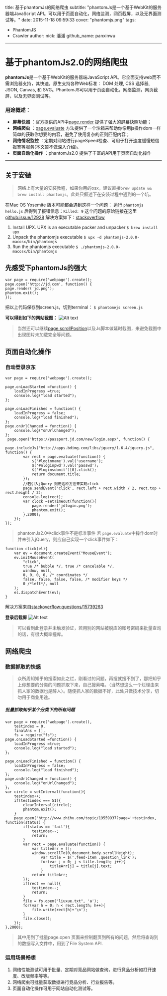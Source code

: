 title: 基于phantomJs的网络爬虫
subtitle: "phantomJs是一个基于WebKit的服务器端JavaScript API。可以用于页面自动化，网络监测，网页截屏，以及无界面测试等。"
date: 2015-11-18 09:59:33
cover: "phantomjs.png"
tags:
  - PhantomJS
  - Crawler
author:
  nick: 潘潘
  github_name: panxinwu
---
# 基于phantomJs2.0的网络爬虫

**phantomJs**是一个基于WebKit的服务器端JavaScript API。它全面支持web而不需浏览器支持，其快速，原生支持各种Web标准： DOM 处理, CSS 选择器, JSON, Canvas, 和 SVG。PhantomJS可以用于页面自动化，网络监测，网页截屏，以及无界面测试等。
### 用途概述：

 
- **屏幕快照** ：官方提供的API中[page.render](http://phantomjs.org/api/webpage/method/render.html) 提供了强大的屏幕快照功能；
- **网络爬虫** ：[page.evaluate](http://phantomjs.org/api/webpage/method/evaluate.html) 方法提供了一个沙箱来帮助你像用js操作dom一样简单的获取你想要的内容，避免了使用复杂的正则匹配内容；
- **网络情况监控** ：定期对网站进行pageSpeed检查、可用于打开速度缓慢短信报警等服务(本文暂不做深入介绍)。
- **页面自动化操作** ：phantomJs2.0 提供了丰富的API用于页面自动化操作

-------------------

## 关于安装

> 网络上有大量的安装教程，如果你用的osx，建议直接`brew update && brew install phantomjs`。此处只叙述下在安装过程中遇到的一个坑。

在Mac OS Yosemite  版本可能都会遇到这样一个问题：
运行 `phantomjs hello.js` 后得到了报错信息：`Killed: 9`
这个问题的原始链接在这里[github:issue/12928](https://github.com/ariya/phantomjs/issues/12928) 解决方案如下：[stackoverflow](http://stackoverflow.com/questions/28267809/phantomjs-getting-killed-9-for-anything-im-trying)
1. Install UPX. UPX is an executable packer and unpacker
    `$ brew install upx`
2. Unpack the phantomjs executable
    `$ upx -d phantomjs-2.0.0-macosx/bin/phantomjs`
3. Run the phantomjs executable
    `$ ./phantomjs-2.0.0-macosx/bin/phantomjs`

## 先感受下phantomJs的强大
``` 
var page = require('webpage').create();
page.open('http://jd.com', function() {
page.render('jd.png');
phantom.exit();
});
```
把以上代码保存到screen.js，切到terminal：
`$ phantomejs screen.js`

**可以得到如下的网站截图：**
![Alt text](http://ww1.sinaimg.cn/large/80c4aaf9gw1ey49t6wl41j20rb0d1jxj.jpg)

>当然还可以继续[page.scrollPosition](http://phantomjs.org/api/webpage/property/scroll-position.html)以及Js脚本做延时截图，来避免截图中出现图片未加载完全等问题。

## 页面自动化操作

### 自动登录京东
```
var page = require('webpage').create();

page.onLoadStarted =function() {
    loadInProgress =true;
    console.log("load started");
};
 
page.onLoadFinished = function() {
    loadInProgress = false;
    console.log("load finished");
};
page.onUrlChanged = function() {
    console.log("onUrlChanged");
};
 page.open('https://passport.jd.com/new/login.aspx', function() {
    page.includeJs("http://apps.bdimg.com/libs/jquery/1.6.4/jquery.js", function() {
        var rect = page.evaluate(function() {
            $('#loginname').val('username');
            $('#nloginpwd').val('passwd');
            $('#loginsubmit')[0].click();
            return document.title;
        });
        //若引入jQuery 则用这种方法来实现click
        page.sendEvent('click', rect.left + rect.width / 2, rect.top + rect.height / 2);
        console.log(rect);
        var clock =setTimeout(function(){
            page.render('jdlogin.png');
            phantom.exit();
        },2000);
    });
});
```
 > phantomJs2.0中click事件不是标准事件
 若 `page.evaluate`中操作dom时并未引入jQuery，则应自己实现一个click事件如下：

```
function click(el){
    var ev = document.createEvent("MouseEvent");
    ev.initMouseEvent(
        "click",
        true /* bubble */, true /* cancelable */,
        window, null,
        0, 0, 0, 0, /* coordinates */
        false, false, false, false, /* modifier keys */
        0 /*left*/, null
    );
    el.dispatchEvent(ev);
}
```
解决方案来自[stackoverflow:questions/15739263](http://stackoverflow.com/questions/15739263/phantomjs-click-an-element)

**登录后截屏**
![Alt text](http://ww3.sinaimg.cn/large/80c4aaf9gw1ey49s5j9pjj20rd0hiaic.jpg)

> 可以看到此登录并未触发验证，若用别的网站被脱库的账号密码来批量查询的话，有很大概率撞库。

## 网络爬虫
### 数据抓取的快感
> 众所周知知乎的搜索如此之烂，刚看过的问题，再搜就搜不到了，那把知乎上你想要的分类的问题抓取下来，自己搜索咯。（当然想这么一个烂理由来抓人家的数据也是醉人）。随便抓人家的数据不好，此处只做技术分享，切勿用于商业用途。

##### 批量抓取知乎某个分类下的所有问题

```
var page = require('webpage').create(),
    testindex = 0,
    finalAns = [],
    fs = require("fs");
page.onLoadStarted =function() {
    loadInProgress =true;
    console.log("load started");
};
 
page.onLoadFinished = function() {
    loadInProgress = false;
    console.log("load finished");
};
page.onUrlChanged = function() {
    console.log("onUrlChanged");
};
var circle = setInterval(function(){
    testindex++;
    if(testindex === 51){
        clearInterval(circle);
        phantom.exit();
    }
    page.open('http://www.zhihu.com/topic/19559937?page='+testindex, function(status) {
        if(status == 'fail'){
            testindex--;
            return;
        }
        var rect = page.evaluate(function() {
            var titleArr = [];
            window.scrollTo(0,document.body.scrollHeight);
                var title = $('.feed-item .question_link');
                for(var j = 0; j < title.length; j++){
                    titleArr[j] = title[j].text;
                }
            return titleArr;
        });
        if(rect == null){
            testindex--;
            return;
        }
        file = fs.open("liuxue.txt", 'a');
        for(var h = 0; h < rect.length; h++){
            file.write(rect[h]+'\n');
        }
        file.close();
    });
},2000);
```
> 其中用到了批量page.open 页面来控制翻页到所有的问题，然后将查询到的数据写入文件中，用到了File System API.

### 运用场景畅想
 1. 网络性能测试可用于批量、定期对竞品网站做查询，进行竞品分析如打开速度、改版频率等等。
 2. 网络爬虫可批量获取数据进行竞品分析、行业报告等。
 3. 页面自动化操作可用于网站自动化测试等。
